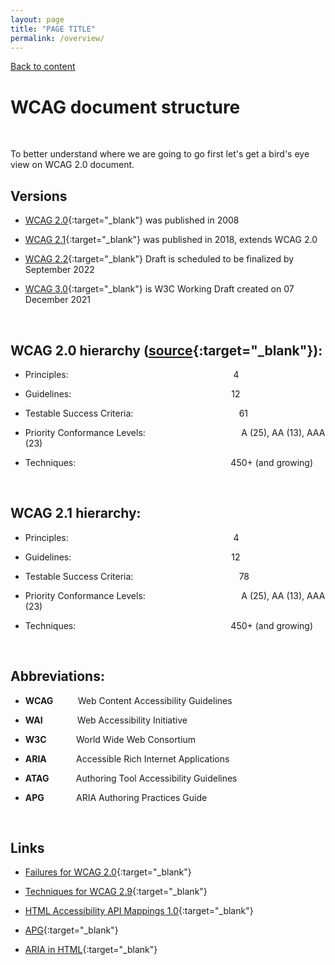 ```yaml
---
layout: page
title: "PAGE TITLE"
permalink: /overview/
---
```

<link rel="stylesheet" href="/assets/css/style.css?v=07f9abc06ad55cffb2433692575c223659db012e" media="screen"><link rel="stylesheet" href="/css/style.css">
<a class="back-link" href="https://shoshiko.github.io">Back to content</a>
   
<div class="inner" markdown="1">

# WCAG document structure

&nbsp; 

To better understand where we are going to go first let's  get a bird's eye view on WCAG 2.0 document.

## Versions

- [WCAG 2.0](https://www.w3.org/TR/WCAG20/){:target="_blank"} was published in 2008

- [WCAG 2.1](https://www.w3.org/TR/WCAG21/){:target="_blank"} was published in 2018, extends WCAG 2.0

- [WCAG 2.2](https://www.w3.org/TR/WCAG22/){:target="_blank"} Draft is scheduled to be finalized by September 2022

- [WCAG 3.0](https://www.w3.org/TR/wcag-3.0/){:target="_blank"} is W3C Working Draft created on 07 December 2021

&nbsp; 

## WCAG 2.0 hierarchy ([source](https://www.audioeye.com/post/web-content-accessibility-guidelines/){:target="_blank"}):

* Principles: &nbsp; &nbsp; &nbsp; &nbsp; &nbsp; &nbsp; &nbsp; &nbsp; &nbsp; &nbsp; &nbsp; &nbsp; &nbsp; &nbsp; &nbsp; &nbsp; &nbsp; &nbsp; &nbsp; &nbsp; &nbsp; &nbsp; &nbsp; &nbsp; &nbsp; &nbsp; &nbsp; &nbsp;&nbsp; &nbsp; &nbsp; &nbsp; &nbsp; &nbsp;4
  
* Guidelines: &nbsp; &nbsp; &nbsp; &nbsp; &nbsp; &nbsp; &nbsp; &nbsp; &nbsp; &nbsp; &nbsp; &nbsp; &nbsp; &nbsp; &nbsp; &nbsp; &nbsp; &nbsp; &nbsp; &nbsp; &nbsp; &nbsp; &nbsp; &nbsp; &nbsp; &nbsp; &nbsp; &nbsp; &nbsp; &nbsp; &nbsp; &nbsp; 12
  
* Testable Success Criteria:&nbsp; &nbsp; &nbsp; &nbsp; &nbsp; &nbsp; &nbsp; &nbsp; &nbsp; &nbsp;&nbsp;&nbsp;&nbsp;&nbsp;&nbsp;&nbsp;&nbsp;&nbsp;&nbsp;&nbsp;&nbsp;&nbsp;&nbsp;&nbsp;&nbsp;&nbsp;&nbsp;&nbsp;&nbsp;&nbsp;&nbsp;&nbsp;&nbsp;&nbsp;61
  
* Priority Conformance Levels:&nbsp; &nbsp; &nbsp; &nbsp;&nbsp;&nbsp;&nbsp;&nbsp;&nbsp;&nbsp;&nbsp;&nbsp;&nbsp;&nbsp;&nbsp;&nbsp;&nbsp;&nbsp;&nbsp;&nbsp;&nbsp;&nbsp;&nbsp;&nbsp;&nbsp;&nbsp;&nbsp;&nbsp;&nbsp;&nbsp;&nbsp;&nbsp;&nbsp;&nbsp;&nbsp;&nbsp;A (25), AA (13), AAA (23)
  
* Techniques: &nbsp; &nbsp; &nbsp; &nbsp; &nbsp; &nbsp; &nbsp; &nbsp; &nbsp; &nbsp; &nbsp; &nbsp; &nbsp; &nbsp; &nbsp; &nbsp; &nbsp; &nbsp; &nbsp; &nbsp; &nbsp; &nbsp; &nbsp; &nbsp; &nbsp; &nbsp; &nbsp; &nbsp; &nbsp; &nbsp; &nbsp;  450+ (and growing)
  
&nbsp; 

## WCAG 2.1 hierarchy:

* Principles: &nbsp; &nbsp; &nbsp; &nbsp; &nbsp; &nbsp; &nbsp; &nbsp; &nbsp; &nbsp; &nbsp; &nbsp; &nbsp; &nbsp; &nbsp; &nbsp; &nbsp; &nbsp; &nbsp; &nbsp; &nbsp; &nbsp; &nbsp; &nbsp; &nbsp; &nbsp; &nbsp; &nbsp;&nbsp; &nbsp; &nbsp; &nbsp; &nbsp; &nbsp;4
  
* Guidelines: &nbsp; &nbsp; &nbsp; &nbsp; &nbsp; &nbsp; &nbsp; &nbsp; &nbsp; &nbsp; &nbsp; &nbsp; &nbsp; &nbsp; &nbsp; &nbsp; &nbsp; &nbsp; &nbsp; &nbsp; &nbsp; &nbsp; &nbsp; &nbsp; &nbsp; &nbsp; &nbsp; &nbsp; &nbsp; &nbsp; &nbsp; &nbsp; 12
  
* Testable Success Criteria:&nbsp; &nbsp; &nbsp; &nbsp; &nbsp; &nbsp; &nbsp; &nbsp; &nbsp;&nbsp;&nbsp;&nbsp;&nbsp;&nbsp;&nbsp;&nbsp;&nbsp;&nbsp;&nbsp;&nbsp;&nbsp;&nbsp;&nbsp;&nbsp;&nbsp;&nbsp;&nbsp;&nbsp;&nbsp;&nbsp;&nbsp;&nbsp;&nbsp;&nbsp; 78
  
* Priority Conformance Levels:&nbsp; &nbsp; &nbsp; &nbsp;&nbsp;&nbsp;&nbsp;&nbsp;&nbsp;&nbsp;&nbsp;&nbsp;&nbsp;&nbsp;&nbsp;&nbsp;&nbsp;&nbsp;&nbsp;&nbsp;&nbsp;&nbsp;&nbsp;&nbsp;&nbsp;&nbsp;&nbsp;&nbsp;&nbsp;&nbsp;&nbsp;&nbsp;&nbsp;&nbsp;&nbsp;&nbsp;A (25), AA (13), AAA (23)
  
* Techniques: &nbsp; &nbsp; &nbsp; &nbsp; &nbsp; &nbsp; &nbsp; &nbsp; &nbsp; &nbsp; &nbsp; &nbsp; &nbsp; &nbsp; &nbsp; &nbsp; &nbsp; &nbsp; &nbsp; &nbsp; &nbsp; &nbsp; &nbsp; &nbsp; &nbsp; &nbsp; &nbsp; &nbsp; &nbsp; &nbsp; &nbsp;  450+ (and growing)
  
&nbsp; 

## Abbreviations:

- **WCAG** &nbsp; &nbsp; &nbsp;&nbsp;&nbsp;&nbsp;&nbsp;Web Content Accessibility Guidelines

- **WAI**&nbsp; &nbsp; &nbsp; &nbsp; &nbsp; &nbsp; &nbsp; Web Accessibility Initiative

- **W3C**&nbsp; &nbsp; &nbsp; &nbsp; &nbsp; &nbsp; World Wide Web Consortium

- **ARIA** &nbsp; &nbsp; &nbsp; &nbsp; &nbsp; &nbsp;Accessible Rich Internet Applications

- **ATAG** &nbsp; &nbsp; &nbsp; &nbsp; &nbsp;&nbsp;Authoring Tool Accessibility Guidelines

- **APG**&nbsp; &nbsp; &nbsp; &nbsp; &nbsp; &nbsp;&nbsp; ARIA Authoring Practices Guide

&nbsp; 

## Links

- [Failures for WCAG 2.0](https://www.w3.org/TR/WCAG20-TECHS/failures){:target="_blank"}

- [Techniques for WCAG 2.9](https://www.w3.org/TR/WCAG20-TECHS/){:target="_blank"}

- [HTML Accessibility API Mappings 1.0](https://www.w3.org/TR/html-aam-1.0/#accessible-name-and-description-computation){:target="_blank"}

- [APG](https://www.w3.org/WAI/ARIA/apg/practices/landmark-regions/){:target="_blank"}

- [ARIA in HTML](https://www.w3.org/TR/html-aria/){:target="_blank"}

</div>

